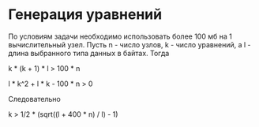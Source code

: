 # Генерация уравнений
По условиям задачи необходимо использовать более 100 мб на 1 вычислительный узел.
Пусть n - число узлов, k - число уравнений, а l - длина выбранного типа данных в байтах.
Тогда 

k * (k + 1) * l > 100 * n

l * k^2 + l * k - 100 * n > 0

Следовательно

k > 1/2 * (sqrt((l + 400 * n) / l) - 1)